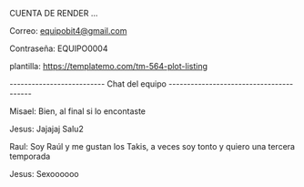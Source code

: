 CUENTA DE RENDER ...

Correo: equipobit4@gmail.com

Contraseña: EQUIPO0004

plantilla: https://templatemo.com/tm-564-plot-listing


-------------------------- Chat del equipo ----------------------------------------

Misael: Bien, al final si lo encontaste

Jesus: Jajajaj Salu2

Raul: Soy Raúl y me gustan los Takis, a veces soy tonto y quiero una tercera temporada

Jesus: Sexoooooo
